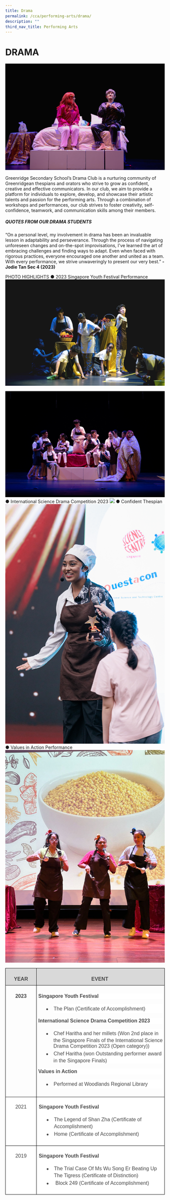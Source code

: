 ```yaml
---
title: Drama
permalink: /cca/performing-arts/drama/
description: ""
third_nav_title: Performing Arts
---
```

# **DRAMA**

![](/images/DRAMA2023/drama%20pic%201b.jpg)

Greenridge Secondary School’s Drama Club is a nurturing community of Greenridgean thespians and orators who strive to grow as confident, creative and effective communicators. In our club, we aim to provide a platform for individuals to explore, develop, and showcase their artistic talents and passion for the performing arts. Through a combination of workshops and performances, our club strives to foster creativity, self-confidence, teamwork, and communication skills among their members.


##### QUOTES FROM OUR DRAMA STUDENTS 

“On a personal level, my involvement in drama has been an invaluable lesson in adaptability and perseverance. Through the process of navigating unforeseen changes and on-the-spot improvisations, I've learned the art of embracing challenges and finding ways to adapt. Even when faced with rigorous practices, everyone encouraged one another and united as a team. With every performance, we strive unwaveringly to present our very best.”
**- Jodie Tan Sec 4 (2023)**

PHOTO HIGHLIGHTS
●	2023 Singapore Youth Festival Performance
![](/images/DRAMA2023/drama%20pic%202b.jpg)

![](/images/DRAMA2023/drama%20pic%203b.jpg)
●	International Science Drama Competition 2023
![](/images/DRAMA2023/drama%20pic%204.jpg)
●	Confident Thespian 
![](/images/DRAMA2023/drama%20pic%205.jpg)
●	Values in Action Performance 
![](/images/DRAMA2023/drama%20pic%206.jpg)<br>

 <!-- /\* Font Definitions \*/ @font-face {font-family:"Cambria Math"; panose-1:2 4 5 3 5 4 6 3 2 4; mso-font-charset:0; mso-generic-font-family:roman; mso-font-pitch:variable; mso-font-signature:-536869121 1107305727 33554432 0 415 0;} @font-face {font-family:Calibri; panose-1:2 15 5 2 2 2 4 3 2 4; mso-font-charset:0; mso-generic-font-family:swiss; mso-font-pitch:variable; mso-font-signature:-469750017 -1040178053 9 0 511 0;} @font-face {font-family:"Noto Sans Symbols"; mso-font-alt:Calibri; mso-font-charset:0; mso-generic-font-family:auto; mso-font-pitch:auto; mso-font-signature:0 0 0 0 0 0;} /\* Style Definitions \*/ p.MsoNormal, li.MsoNormal, div.MsoNormal {mso-style-unhide:no; mso-style-qformat:yes; mso-style-parent:""; margin-top:0cm; margin-right:0cm; margin-bottom:8.0pt; margin-left:0cm; line-height:107%; mso-pagination:widow-orphan; font-size:11.0pt; font-family:"Calibri",sans-serif; mso-fareast-font-family:Calibri;} .MsoChpDefault {mso-style-type:export-only; mso-default-props:yes; font-family:"Calibri",sans-serif; mso-ascii-font-family:Calibri; mso-fareast-font-family:Calibri; mso-hansi-font-family:Calibri; mso-bidi-font-family:Calibri; mso-font-kerning:0pt; mso-ligatures:none; mso-ansi-language:EN-US;} .MsoPapDefault {mso-style-type:export-only; margin-bottom:8.0pt; line-height:107%;} @page WordSection1 {size:612.0pt 792.0pt; margin:72.0pt 72.0pt 72.0pt 72.0pt; mso-header-margin:36.0pt; mso-footer-margin:36.0pt; mso-paper-source:0;} div.WordSection1 {page:WordSection1;} /\* List Definitions \*/ @list l0 {mso-list-id:418908136; mso-list-template-ids:419303010;} @list l0:level1 {mso-level-number-format:bullet; mso-level-text:●; mso-level-tab-stop:none; mso-level-number-position:left; text-indent:-18.0pt; mso-ansi-font-size:10.0pt; mso-bidi-font-size:10.0pt; mso-ascii-font-family:"Noto Sans Symbols"; mso-fareast-font-family:"Noto Sans Symbols"; mso-hansi-font-family:"Noto Sans Symbols"; mso-bidi-font-family:"Noto Sans Symbols";} @list l0:level2 {mso-level-number-format:bullet; mso-level-text:o; mso-level-tab-stop:none; mso-level-number-position:left; text-indent:-18.0pt; mso-ansi-font-size:10.0pt; mso-bidi-font-size:10.0pt; mso-ascii-font-family:"Courier New"; mso-fareast-font-family:"Courier New"; mso-hansi-font-family:"Courier New"; mso-bidi-font-family:"Courier New";} @list l0:level3 {mso-level-number-format:bullet; mso-level-text:▪; mso-level-tab-stop:none; mso-level-number-position:left; text-indent:-18.0pt; mso-ansi-font-size:10.0pt; mso-bidi-font-size:10.0pt; mso-ascii-font-family:"Noto Sans Symbols"; mso-fareast-font-family:"Noto Sans Symbols"; mso-hansi-font-family:"Noto Sans Symbols"; mso-bidi-font-family:"Noto Sans Symbols";} @list l0:level4 {mso-level-number-format:bullet; mso-level-text:▪; mso-level-tab-stop:none; mso-level-number-position:left; text-indent:-18.0pt; mso-ansi-font-size:10.0pt; mso-bidi-font-size:10.0pt; mso-ascii-font-family:"Noto Sans Symbols"; mso-fareast-font-family:"Noto Sans Symbols"; mso-hansi-font-family:"Noto Sans Symbols"; mso-bidi-font-family:"Noto Sans Symbols";} @list l0:level5 {mso-level-number-format:bullet; mso-level-text:▪; mso-level-tab-stop:none; mso-level-number-position:left; text-indent:-18.0pt; mso-ansi-font-size:10.0pt; mso-bidi-font-size:10.0pt; mso-ascii-font-family:"Noto Sans Symbols"; mso-fareast-font-family:"Noto Sans Symbols"; mso-hansi-font-family:"Noto Sans Symbols"; mso-bidi-font-family:"Noto Sans Symbols";} @list l0:level6 {mso-level-number-format:bullet; mso-level-text:▪; mso-level-tab-stop:none; mso-level-number-position:left; text-indent:-18.0pt; mso-ansi-font-size:10.0pt; mso-bidi-font-size:10.0pt; mso-ascii-font-family:"Noto Sans Symbols"; mso-fareast-font-family:"Noto Sans Symbols"; mso-hansi-font-family:"Noto Sans Symbols"; mso-bidi-font-family:"Noto Sans Symbols";} @list l0:level7 {mso-level-number-format:bullet; mso-level-text:▪; mso-level-tab-stop:none; mso-level-number-position:left; text-indent:-18.0pt; mso-ansi-font-size:10.0pt; mso-bidi-font-size:10.0pt; mso-ascii-font-family:"Noto Sans Symbols"; mso-fareast-font-family:"Noto Sans Symbols"; mso-hansi-font-family:"Noto Sans Symbols"; mso-bidi-font-family:"Noto Sans Symbols";} @list l0:level8 {mso-level-number-format:bullet; mso-level-text:▪; mso-level-tab-stop:none; mso-level-number-position:left; text-indent:-18.0pt; mso-ansi-font-size:10.0pt; mso-bidi-font-size:10.0pt; mso-ascii-font-family:"Noto Sans Symbols"; mso-fareast-font-family:"Noto Sans Symbols"; mso-hansi-font-family:"Noto Sans Symbols"; mso-bidi-font-family:"Noto Sans Symbols";} @list l0:level9 {mso-level-number-format:bullet; mso-level-text:▪; mso-level-tab-stop:none; mso-level-number-position:left; text-indent:-18.0pt; mso-ansi-font-size:10.0pt; mso-bidi-font-size:10.0pt; mso-ascii-font-family:"Noto Sans Symbols"; mso-fareast-font-family:"Noto Sans Symbols"; mso-hansi-font-family:"Noto Sans Symbols"; mso-bidi-font-family:"Noto Sans Symbols";} @list l1 {mso-list-id:926379229; mso-list-template-ids:802346720;} @list l1:level1 {mso-level-number-format:bullet; mso-level-text:●; mso-level-tab-stop:none; mso-level-number-position:left; text-indent:-18.0pt; mso-ansi-font-size:10.0pt; mso-bidi-font-size:10.0pt; mso-ascii-font-family:"Noto Sans Symbols"; mso-fareast-font-family:"Noto Sans Symbols"; mso-hansi-font-family:"Noto Sans Symbols"; mso-bidi-font-family:"Noto Sans Symbols";} @list l1:level2 {mso-level-number-format:bullet; mso-level-text:o; mso-level-tab-stop:none; mso-level-number-position:left; text-indent:-18.0pt; mso-ansi-font-size:10.0pt; mso-bidi-font-size:10.0pt; mso-ascii-font-family:"Courier New"; mso-fareast-font-family:"Courier New"; mso-hansi-font-family:"Courier New"; mso-bidi-font-family:"Courier New";} @list l1:level3 {mso-level-number-format:bullet; mso-level-text:▪; mso-level-tab-stop:none; mso-level-number-position:left; text-indent:-18.0pt; mso-ansi-font-size:10.0pt; mso-bidi-font-size:10.0pt; mso-ascii-font-family:"Noto Sans Symbols"; mso-fareast-font-family:"Noto Sans Symbols"; mso-hansi-font-family:"Noto Sans Symbols"; mso-bidi-font-family:"Noto Sans Symbols";} @list l1:level4 {mso-level-number-format:bullet; mso-level-text:▪; mso-level-tab-stop:none; mso-level-number-position:left; text-indent:-18.0pt; mso-ansi-font-size:10.0pt; mso-bidi-font-size:10.0pt; mso-ascii-font-family:"Noto Sans Symbols"; mso-fareast-font-family:"Noto Sans Symbols"; mso-hansi-font-family:"Noto Sans Symbols"; mso-bidi-font-family:"Noto Sans Symbols";} @list l1:level5 {mso-level-number-format:bullet; mso-level-text:▪; mso-level-tab-stop:none; mso-level-number-position:left; text-indent:-18.0pt; mso-ansi-font-size:10.0pt; mso-bidi-font-size:10.0pt; mso-ascii-font-family:"Noto Sans Symbols"; mso-fareast-font-family:"Noto Sans Symbols"; mso-hansi-font-family:"Noto Sans Symbols"; mso-bidi-font-family:"Noto Sans Symbols";} @list l1:level6 {mso-level-number-format:bullet; mso-level-text:▪; mso-level-tab-stop:none; mso-level-number-position:left; text-indent:-18.0pt; mso-ansi-font-size:10.0pt; mso-bidi-font-size:10.0pt; mso-ascii-font-family:"Noto Sans Symbols"; mso-fareast-font-family:"Noto Sans Symbols"; mso-hansi-font-family:"Noto Sans Symbols"; mso-bidi-font-family:"Noto Sans Symbols";} @list l1:level7 {mso-level-number-format:bullet; mso-level-text:▪; mso-level-tab-stop:none; mso-level-number-position:left; text-indent:-18.0pt; mso-ansi-font-size:10.0pt; mso-bidi-font-size:10.0pt; mso-ascii-font-family:"Noto Sans Symbols"; mso-fareast-font-family:"Noto Sans Symbols"; mso-hansi-font-family:"Noto Sans Symbols"; mso-bidi-font-family:"Noto Sans Symbols";} @list l1:level8 {mso-level-number-format:bullet; mso-level-text:▪; mso-level-tab-stop:none; mso-level-number-position:left; text-indent:-18.0pt; mso-ansi-font-size:10.0pt; mso-bidi-font-size:10.0pt; mso-ascii-font-family:"Noto Sans Symbols"; mso-fareast-font-family:"Noto Sans Symbols"; mso-hansi-font-family:"Noto Sans Symbols"; mso-bidi-font-family:"Noto Sans Symbols";} @list l1:level9 {mso-level-number-format:bullet; mso-level-text:▪; mso-level-tab-stop:none; mso-level-number-position:left; text-indent:-18.0pt; mso-ansi-font-size:10.0pt; mso-bidi-font-size:10.0pt; mso-ascii-font-family:"Noto Sans Symbols"; mso-fareast-font-family:"Noto Sans Symbols"; mso-hansi-font-family:"Noto Sans Symbols"; mso-bidi-font-family:"Noto Sans Symbols";} @list l2 {mso-list-id:986058975; mso-list-template-ids:-1046430344;} @list l2:level1 {mso-level-number-format:bullet; mso-level-text:●; mso-level-tab-stop:none; mso-level-number-position:left; text-indent:-18.0pt; mso-ansi-font-size:10.0pt; mso-bidi-font-size:10.0pt; mso-ascii-font-family:"Noto Sans Symbols"; mso-fareast-font-family:"Noto Sans Symbols"; mso-hansi-font-family:"Noto Sans Symbols"; mso-bidi-font-family:"Noto Sans Symbols";} @list l2:level2 {mso-level-number-format:bullet; mso-level-text:o; mso-level-tab-stop:none; mso-level-number-position:left; text-indent:-18.0pt; mso-ansi-font-size:10.0pt; mso-bidi-font-size:10.0pt; mso-ascii-font-family:"Courier New"; mso-fareast-font-family:"Courier New"; mso-hansi-font-family:"Courier New"; mso-bidi-font-family:"Courier New";} @list l2:level3 {mso-level-number-format:bullet; mso-level-text:▪; mso-level-tab-stop:none; mso-level-number-position:left; text-indent:-18.0pt; mso-ansi-font-size:10.0pt; mso-bidi-font-size:10.0pt; mso-ascii-font-family:"Noto Sans Symbols"; mso-fareast-font-family:"Noto Sans Symbols"; mso-hansi-font-family:"Noto Sans Symbols"; mso-bidi-font-family:"Noto Sans Symbols";} @list l2:level4 {mso-level-number-format:bullet; mso-level-text:▪; mso-level-tab-stop:none; mso-level-number-position:left; text-indent:-18.0pt; mso-ansi-font-size:10.0pt; mso-bidi-font-size:10.0pt; mso-ascii-font-family:"Noto Sans Symbols"; mso-fareast-font-family:"Noto Sans Symbols"; mso-hansi-font-family:"Noto Sans Symbols"; mso-bidi-font-family:"Noto Sans Symbols";} @list l2:level5 {mso-level-number-format:bullet; mso-level-text:▪; mso-level-tab-stop:none; mso-level-number-position:left; text-indent:-18.0pt; mso-ansi-font-size:10.0pt; mso-bidi-font-size:10.0pt; mso-ascii-font-family:"Noto Sans Symbols"; mso-fareast-font-family:"Noto Sans Symbols"; mso-hansi-font-family:"Noto Sans Symbols"; mso-bidi-font-family:"Noto Sans Symbols";} @list l2:level6 {mso-level-number-format:bullet; mso-level-text:▪; mso-level-tab-stop:none; mso-level-number-position:left; text-indent:-18.0pt; mso-ansi-font-size:10.0pt; mso-bidi-font-size:10.0pt; mso-ascii-font-family:"Noto Sans Symbols"; mso-fareast-font-family:"Noto Sans Symbols"; mso-hansi-font-family:"Noto Sans Symbols"; mso-bidi-font-family:"Noto Sans Symbols";} @list l2:level7 {mso-level-number-format:bullet; mso-level-text:▪; mso-level-tab-stop:none; mso-level-number-position:left; text-indent:-18.0pt; mso-ansi-font-size:10.0pt; mso-bidi-font-size:10.0pt; mso-ascii-font-family:"Noto Sans Symbols"; mso-fareast-font-family:"Noto Sans Symbols"; mso-hansi-font-family:"Noto Sans Symbols"; mso-bidi-font-family:"Noto Sans Symbols";} @list l2:level8 {mso-level-number-format:bullet; mso-level-text:▪; mso-level-tab-stop:none; mso-level-number-position:left; text-indent:-18.0pt; mso-ansi-font-size:10.0pt; mso-bidi-font-size:10.0pt; mso-ascii-font-family:"Noto Sans Symbols"; mso-fareast-font-family:"Noto Sans Symbols"; mso-hansi-font-family:"Noto Sans Symbols"; mso-bidi-font-family:"Noto Sans Symbols";} @list l2:level9 {mso-level-number-format:bullet; mso-level-text:▪; mso-level-tab-stop:none; mso-level-number-position:left; text-indent:-18.0pt; mso-ansi-font-size:10.0pt; mso-bidi-font-size:10.0pt; mso-ascii-font-family:"Noto Sans Symbols"; mso-fareast-font-family:"Noto Sans Symbols"; mso-hansi-font-family:"Noto Sans Symbols"; mso-bidi-font-family:"Noto Sans Symbols";} @list l3 {mso-list-id:1715042412; mso-list-template-ids:1307894862;} @list l3:level1 {mso-level-number-format:bullet; mso-level-text:●; mso-level-tab-stop:none; mso-level-number-position:left; text-indent:-18.0pt; mso-ansi-font-size:10.0pt; mso-bidi-font-size:10.0pt; mso-ascii-font-family:"Noto Sans Symbols"; mso-fareast-font-family:"Noto Sans Symbols"; mso-hansi-font-family:"Noto Sans Symbols"; mso-bidi-font-family:"Noto Sans Symbols";} @list l3:level2 {mso-level-number-format:bullet; mso-level-text:o; mso-level-tab-stop:none; mso-level-number-position:left; text-indent:-18.0pt; mso-ansi-font-size:10.0pt; mso-bidi-font-size:10.0pt; mso-ascii-font-family:"Courier New"; mso-fareast-font-family:"Courier New"; mso-hansi-font-family:"Courier New"; mso-bidi-font-family:"Courier New";} @list l3:level3 {mso-level-number-format:bullet; mso-level-text:▪; mso-level-tab-stop:none; mso-level-number-position:left; text-indent:-18.0pt; mso-ansi-font-size:10.0pt; mso-bidi-font-size:10.0pt; mso-ascii-font-family:"Noto Sans Symbols"; mso-fareast-font-family:"Noto Sans Symbols"; mso-hansi-font-family:"Noto Sans Symbols"; mso-bidi-font-family:"Noto Sans Symbols";} @list l3:level4 {mso-level-number-format:bullet; mso-level-text:▪; mso-level-tab-stop:none; mso-level-number-position:left; text-indent:-18.0pt; mso-ansi-font-size:10.0pt; mso-bidi-font-size:10.0pt; mso-ascii-font-family:"Noto Sans Symbols"; mso-fareast-font-family:"Noto Sans Symbols"; mso-hansi-font-family:"Noto Sans Symbols"; mso-bidi-font-family:"Noto Sans Symbols";} @list l3:level5 {mso-level-number-format:bullet; mso-level-text:▪; mso-level-tab-stop:none; mso-level-number-position:left; text-indent:-18.0pt; mso-ansi-font-size:10.0pt; mso-bidi-font-size:10.0pt; mso-ascii-font-family:"Noto Sans Symbols"; mso-fareast-font-family:"Noto Sans Symbols"; mso-hansi-font-family:"Noto Sans Symbols"; mso-bidi-font-family:"Noto Sans Symbols";} @list l3:level6 {mso-level-number-format:bullet; mso-level-text:▪; mso-level-tab-stop:none; mso-level-number-position:left; text-indent:-18.0pt; mso-ansi-font-size:10.0pt; mso-bidi-font-size:10.0pt; mso-ascii-font-family:"Noto Sans Symbols"; mso-fareast-font-family:"Noto Sans Symbols"; mso-hansi-font-family:"Noto Sans Symbols"; mso-bidi-font-family:"Noto Sans Symbols";} @list l3:level7 {mso-level-number-format:bullet; mso-level-text:▪; mso-level-tab-stop:none; mso-level-number-position:left; text-indent:-18.0pt; mso-ansi-font-size:10.0pt; mso-bidi-font-size:10.0pt; mso-ascii-font-family:"Noto Sans Symbols"; mso-fareast-font-family:"Noto Sans Symbols"; mso-hansi-font-family:"Noto Sans Symbols"; mso-bidi-font-family:"Noto Sans Symbols";} @list l3:level8 {mso-level-number-format:bullet; mso-level-text:▪; mso-level-tab-stop:none; mso-level-number-position:left; text-indent:-18.0pt; mso-ansi-font-size:10.0pt; mso-bidi-font-size:10.0pt; mso-ascii-font-family:"Noto Sans Symbols"; mso-fareast-font-family:"Noto Sans Symbols"; mso-hansi-font-family:"Noto Sans Symbols"; mso-bidi-font-family:"Noto Sans Symbols";} @list l3:level9 {mso-level-number-format:bullet; mso-level-text:▪; mso-level-tab-stop:none; mso-level-number-position:left; text-indent:-18.0pt; mso-ansi-font-size:10.0pt; mso-bidi-font-size:10.0pt; mso-ascii-font-family:"Noto Sans Symbols"; mso-fareast-font-family:"Noto Sans Symbols"; mso-hansi-font-family:"Noto Sans Symbols"; mso-bidi-font-family:"Noto Sans Symbols";} @list l4 {mso-list-id:1953129481; mso-list-template-ids:-173404420;} @list l4:level1 {mso-level-number-format:bullet; mso-level-text:●; mso-level-tab-stop:none; mso-level-number-position:left; text-indent:-18.0pt; mso-ansi-font-size:10.0pt; mso-bidi-font-size:10.0pt; mso-ascii-font-family:"Noto Sans Symbols"; mso-fareast-font-family:"Noto Sans Symbols"; mso-hansi-font-family:"Noto Sans Symbols"; mso-bidi-font-family:"Noto Sans Symbols";} @list l4:level2 {mso-level-number-format:bullet; mso-level-text:o; mso-level-tab-stop:none; mso-level-number-position:left; text-indent:-18.0pt; mso-ansi-font-size:10.0pt; mso-bidi-font-size:10.0pt; mso-ascii-font-family:"Courier New"; mso-fareast-font-family:"Courier New"; mso-hansi-font-family:"Courier New"; mso-bidi-font-family:"Courier New";} @list l4:level3 {mso-level-number-format:bullet; mso-level-text:▪; mso-level-tab-stop:none; mso-level-number-position:left; text-indent:-18.0pt; mso-ansi-font-size:10.0pt; mso-bidi-font-size:10.0pt; mso-ascii-font-family:"Noto Sans Symbols"; mso-fareast-font-family:"Noto Sans Symbols"; mso-hansi-font-family:"Noto Sans Symbols"; mso-bidi-font-family:"Noto Sans Symbols";} @list l4:level4 {mso-level-number-format:bullet; mso-level-text:▪; mso-level-tab-stop:none; mso-level-number-position:left; text-indent:-18.0pt; mso-ansi-font-size:10.0pt; mso-bidi-font-size:10.0pt; mso-ascii-font-family:"Noto Sans Symbols"; mso-fareast-font-family:"Noto Sans Symbols"; mso-hansi-font-family:"Noto Sans Symbols"; mso-bidi-font-family:"Noto Sans Symbols";} @list l4:level5 {mso-level-number-format:bullet; mso-level-text:▪; mso-level-tab-stop:none; mso-level-number-position:left; text-indent:-18.0pt; mso-ansi-font-size:10.0pt; mso-bidi-font-size:10.0pt; mso-ascii-font-family:"Noto Sans Symbols"; mso-fareast-font-family:"Noto Sans Symbols"; mso-hansi-font-family:"Noto Sans Symbols"; mso-bidi-font-family:"Noto Sans Symbols";} @list l4:level6 {mso-level-number-format:bullet; mso-level-text:▪; mso-level-tab-stop:none; mso-level-number-position:left; text-indent:-18.0pt; mso-ansi-font-size:10.0pt; mso-bidi-font-size:10.0pt; mso-ascii-font-family:"Noto Sans Symbols"; mso-fareast-font-family:"Noto Sans Symbols"; mso-hansi-font-family:"Noto Sans Symbols"; mso-bidi-font-family:"Noto Sans Symbols";} @list l4:level7 {mso-level-number-format:bullet; mso-level-text:▪; mso-level-tab-stop:none; mso-level-number-position:left; text-indent:-18.0pt; mso-ansi-font-size:10.0pt; mso-bidi-font-size:10.0pt; mso-ascii-font-family:"Noto Sans Symbols"; mso-fareast-font-family:"Noto Sans Symbols"; mso-hansi-font-family:"Noto Sans Symbols"; mso-bidi-font-family:"Noto Sans Symbols";} @list l4:level8 {mso-level-number-format:bullet; mso-level-text:▪; mso-level-tab-stop:none; mso-level-number-position:left; text-indent:-18.0pt; mso-ansi-font-size:10.0pt; mso-bidi-font-size:10.0pt; mso-ascii-font-family:"Noto Sans Symbols"; mso-fareast-font-family:"Noto Sans Symbols"; mso-hansi-font-family:"Noto Sans Symbols"; mso-bidi-font-family:"Noto Sans Symbols";} @list l4:level9 {mso-level-number-format:bullet; mso-level-text:▪; mso-level-tab-stop:none; mso-level-number-position:left; text-indent:-18.0pt; mso-ansi-font-size:10.0pt; mso-bidi-font-size:10.0pt; mso-ascii-font-family:"Noto Sans Symbols"; mso-fareast-font-family:"Noto Sans Symbols"; mso-hansi-font-family:"Noto Sans Symbols"; mso-bidi-font-family:"Noto Sans Symbols";} ol {margin-bottom:0cm;} ul {margin-bottom:0cm;} -->

<table class="MsoNormalTable" border="1" cellspacing="0" cellpadding="0" width="623" style="border-collapse:collapse;mso-table-layout-alt:fixed;border:none;
 mso-border-alt:solid black .5pt;mso-yfti-tbllook:1024;mso-padding-alt:0cm 5.4pt 0cm 5.4pt;
 mso-border-insideh:.5pt solid black;mso-border-insidev:.5pt solid black"><tbody><tr style="mso-yfti-irow:0;mso-yfti-firstrow:yes;height:2.5pt"><td width="107" valign="top" style="width:80.6pt;border:solid black 1.0pt;
  mso-border-alt:solid black .5pt;background:#D9D9D9;padding:8.0pt 4.0pt 8.0pt 4.0pt;
  height:2.5pt"><p class="MsoNormal" align="center" style="margin-bottom:0cm;text-align:center;
  line-height:normal"><b style="mso-bidi-font-weight:normal"><span style="font-size:12.0pt;font-family:&quot;Arial&quot;,sans-serif;mso-fareast-font-family:
  Arial;color:#454545">YEAR</span></b><span style="font-size:12.0pt;font-family:
  &quot;Arial&quot;,sans-serif;mso-fareast-font-family:Arial"></span></p></td><td width="515" valign="top" style="width:386.6pt;border:solid black 1.0pt;
  border-left:none;mso-border-left-alt:solid black .5pt;mso-border-alt:solid black .5pt;
  background:#D9D9D9;padding:8.0pt 4.0pt 8.0pt 4.0pt;height:2.5pt"><p class="MsoNormal" align="center" style="margin-bottom:0cm;text-align:center;
  line-height:normal"><b style="mso-bidi-font-weight:normal"><span style="font-size:12.0pt;font-family:&quot;Arial&quot;,sans-serif;mso-fareast-font-family:
  Arial;color:#454545">EVENT&nbsp;</span></b><span style="font-size:12.0pt;
  font-family:&quot;Arial&quot;,sans-serif;mso-fareast-font-family:Arial"></span></p></td></tr><tr style="mso-yfti-irow:1;height:158.2pt"><td width="107" valign="top" style="width:80.6pt;border:solid black 1.0pt;
  border-top:none;mso-border-top-alt:solid black .5pt;mso-border-alt:solid black .5pt;
  padding:8.0pt 4.0pt 8.0pt 4.0pt;height:158.2pt"><p class="MsoNormal" align="center" style="margin-bottom:0cm;text-align:center;
  line-height:normal"><b style="mso-bidi-font-weight:normal"><span style="font-size:12.0pt;font-family:&quot;Arial&quot;,sans-serif;mso-fareast-font-family:
  Arial;color:#454545">2023</span></b><span style="font-size:12.0pt;font-family:
  &quot;Arial&quot;,sans-serif;mso-fareast-font-family:Arial"></span></p></td><td width="515" valign="top" style="width:386.6pt;border-top:none;border-left:
  none;border-bottom:solid black 1.0pt;border-right:solid black 1.0pt;
  mso-border-top-alt:solid black .5pt;mso-border-left-alt:solid black .5pt;
  mso-border-alt:solid black .5pt;padding:8.0pt 4.0pt 8.0pt 4.0pt;height:158.2pt"><p class="MsoNormal" style="margin-bottom:12.0pt;line-height:normal;background:
  white"><b style="mso-bidi-font-weight:normal"><span style="font-size:12.0pt;
  font-family:&quot;Arial&quot;,sans-serif;mso-fareast-font-family:Arial;color:#484848">Singapore Youth Festival</span></b><span style="font-size:12.0pt;font-family:&quot;Arial&quot;,sans-serif;
  mso-fareast-font-family:Arial"></span></p><p class="MsoNormal" style="margin-top:12.0pt;margin-right:0cm;margin-bottom:
  12.0pt;margin-left:36.0pt;text-indent:-18.0pt;line-height:normal;mso-list:
  l1 level1 lfo3;background:white"><span style="font-size:
  10.0pt;font-family:&quot;Noto Sans Symbols&quot;;mso-fareast-font-family:&quot;Noto Sans Symbols&quot;;
  mso-bidi-font-family:&quot;Noto Sans Symbols&quot;;color:#484848"><span style="mso-list:Ignore">●<span style="font:7.0pt &quot;Times New Roman&quot;">&nbsp;&nbsp;&nbsp;&nbsp;&nbsp;&nbsp; </span></span></span><span style="font-size:12.0pt;font-family:
  &quot;Arial&quot;,sans-serif;mso-fareast-font-family:Arial;color:#484848">The Plan (Certificate of Accomplishment)</span></p><p class="MsoNormal" style="margin-top:12.0pt;margin-right:0cm;margin-bottom:
  12.0pt;margin-left:0cm;line-height:normal;background:white"><b style="mso-bidi-font-weight:normal"><span style="font-size:12.0pt;font-family:
  &quot;Arial&quot;,sans-serif;mso-fareast-font-family:Arial;color:#484848">International Science Drama Competition 2023&nbsp;</span></b><span style="font-size:12.0pt;
  font-family:&quot;Arial&quot;,sans-serif;mso-fareast-font-family:Arial"></span></p><p class="MsoNormal" style="margin-top:12.0pt;margin-right:0cm;margin-bottom:
  0cm;margin-left:36.0pt;text-indent:-18.0pt;line-height:normal;mso-list:l0 level1 lfo4;
  background:white"><span style="font-size:10.0pt;
  font-family:&quot;Noto Sans Symbols&quot;;mso-fareast-font-family:&quot;Noto Sans Symbols&quot;;
  mso-bidi-font-family:&quot;Noto Sans Symbols&quot;;color:#484848"><span style="mso-list:Ignore">●<span style="font:7.0pt &quot;Times New Roman&quot;">&nbsp;&nbsp;&nbsp;&nbsp;&nbsp;&nbsp; </span></span></span><span style="font-size:12.0pt;font-family:
  &quot;Arial&quot;,sans-serif;mso-fareast-font-family:Arial;color:#484848">Chef Haritha and her millets (Won 2nd place in the Singapore Finals of the International Science Drama Competition 2023 (Open category))</span></p><p class="MsoNormal" style="margin-top:0cm;margin-right:0cm;margin-bottom:12.0pt;
  margin-left:36.0pt;text-indent:-18.0pt;line-height:normal;mso-list:l0 level1 lfo4;
  background:white"><span style="font-size:10.0pt;
  font-family:&quot;Noto Sans Symbols&quot;;mso-fareast-font-family:&quot;Noto Sans Symbols&quot;;
  mso-bidi-font-family:&quot;Noto Sans Symbols&quot;;color:#484848"><span style="mso-list:Ignore">●<span style="font:7.0pt &quot;Times New Roman&quot;">&nbsp;&nbsp;&nbsp;&nbsp;&nbsp;&nbsp; </span></span></span><span style="font-size:12.0pt;font-family:
  &quot;Arial&quot;,sans-serif;mso-fareast-font-family:Arial;color:#484848">Chef Haritha (won Outstanding performer award in the Singapore Finals)</span></p><p class="MsoNormal" style="margin-top:12.0pt;margin-right:0cm;margin-bottom:
  12.0pt;margin-left:0cm;line-height:normal;background:white"><b style="mso-bidi-font-weight:normal"><span style="font-size:12.0pt;font-family:
  &quot;Arial&quot;,sans-serif;mso-fareast-font-family:Arial;color:#484848">Values in Action&nbsp;</span></b><span style="font-size:12.0pt;font-family:&quot;Arial&quot;,sans-serif;
  mso-fareast-font-family:Arial"></span></p><p class="MsoNormal" style="margin-top:12.0pt;margin-right:0cm;margin-bottom:
  12.0pt;margin-left:36.0pt;text-indent:-18.0pt;line-height:normal;mso-list:
  l3 level1 lfo5;background:white"><span style="font-size:
  10.0pt;font-family:&quot;Noto Sans Symbols&quot;;mso-fareast-font-family:&quot;Noto Sans Symbols&quot;;
  mso-bidi-font-family:&quot;Noto Sans Symbols&quot;;color:#484848"><span style="mso-list:Ignore">●<span style="font:7.0pt &quot;Times New Roman&quot;">&nbsp;&nbsp;&nbsp;&nbsp;&nbsp;&nbsp; </span></span></span><span style="font-size:12.0pt;font-family:
  &quot;Arial&quot;,sans-serif;mso-fareast-font-family:Arial;color:#484848">Performed at Woodlands Regional Library&nbsp;</span></p></td></tr><tr style="mso-yfti-irow:2;height:62.25pt"><td width="107" valign="top" style="width:80.6pt;border:solid black 1.0pt;
  border-top:none;mso-border-top-alt:solid black .5pt;mso-border-alt:solid black .5pt;
  background:white;padding:5.0pt 5.0pt 5.0pt 5.0pt;height:62.25pt"><p class="MsoNormal" align="center" style="margin-top:12.0pt;margin-right:0cm;
  margin-bottom:12.0pt;margin-left:0cm;text-align:center;line-height:normal;
  background:white"><span style="font-size:12.0pt;font-family:&quot;Arial&quot;,sans-serif;
  mso-fareast-font-family:Arial;color:#484848">2021</span><span style="font-size:12.0pt;font-family:&quot;Arial&quot;,sans-serif;mso-fareast-font-family:
  Arial"></span></p></td><td width="515" valign="top" style="width:386.6pt;border-top:none;border-left:
  none;border-bottom:solid black 1.0pt;border-right:solid black 1.0pt;
  mso-border-top-alt:solid black .5pt;mso-border-left-alt:solid black .5pt;
  mso-border-alt:solid black .5pt;background:white;padding:5.0pt 5.0pt 5.0pt 5.0pt;
  height:62.25pt"><p class="MsoNormal" style="margin-top:12.0pt;margin-right:0cm;margin-bottom:
  12.0pt;margin-left:0cm;line-height:normal;background:white"><b style="mso-bidi-font-weight:normal"><span style="font-size:12.0pt;font-family:
  &quot;Arial&quot;,sans-serif;mso-fareast-font-family:Arial;color:#484848">Singapore Youth Festival</span></b><span style="font-size:12.0pt;font-family:&quot;Arial&quot;,sans-serif;
  mso-fareast-font-family:Arial"></span></p><p class="MsoNormal" style="margin-top:12.0pt;margin-right:0cm;margin-bottom:
  0cm;margin-left:36.0pt;text-indent:-18.0pt;line-height:normal;mso-list:l4 level1 lfo1;
  background:white"><span style="font-size:10.0pt;
  font-family:&quot;Noto Sans Symbols&quot;;mso-fareast-font-family:&quot;Noto Sans Symbols&quot;;
  mso-bidi-font-family:&quot;Noto Sans Symbols&quot;;color:#484848"><span style="mso-list:Ignore">●<span style="font:7.0pt &quot;Times New Roman&quot;">&nbsp;&nbsp;&nbsp;&nbsp;&nbsp;&nbsp; </span></span></span><span style="font-size:12.0pt;font-family:
  &quot;Arial&quot;,sans-serif;mso-fareast-font-family:Arial;color:#484848">The Legend of Shan Zha (Certificate of Accomplishment)</span></p><p class="MsoNormal" style="margin-top:0cm;margin-right:0cm;margin-bottom:12.0pt;
  margin-left:36.0pt;text-indent:-18.0pt;line-height:normal;mso-list:l4 level1 lfo1;
  background:white"><span style="font-size:10.0pt;
  font-family:&quot;Noto Sans Symbols&quot;;mso-fareast-font-family:&quot;Noto Sans Symbols&quot;;
  mso-bidi-font-family:&quot;Noto Sans Symbols&quot;;color:#484848"><span style="mso-list:Ignore">●<span style="font:7.0pt &quot;Times New Roman&quot;">&nbsp;&nbsp;&nbsp;&nbsp;&nbsp;&nbsp; </span></span></span><span style="font-size:12.0pt;font-family:
  &quot;Arial&quot;,sans-serif;mso-fareast-font-family:Arial;color:#484848">Home (Certificate of Accomplishment)</span></p></td></tr><tr style="mso-yfti-irow:3;mso-yfti-lastrow:yes;height:27.75pt"><td width="107" valign="top" style="width:80.6pt;border:solid black 1.0pt;
  border-top:none;mso-border-top-alt:solid black .5pt;mso-border-alt:solid black .5pt;
  background:white;padding:5.0pt 5.0pt 5.0pt 5.0pt;height:27.75pt"><p class="MsoNormal" align="center" style="margin-top:12.0pt;margin-right:0cm;
  margin-bottom:12.0pt;margin-left:0cm;text-align:center;line-height:normal"><span style="font-size:12.0pt;font-family:&quot;Arial&quot;,sans-serif;mso-fareast-font-family:
  Arial;color:#484848">2019</span><span style="font-size:12.0pt;font-family:
  &quot;Arial&quot;,sans-serif;mso-fareast-font-family:Arial"></span></p></td><td width="515" valign="top" style="width:386.6pt;border-top:none;border-left:
  none;border-bottom:solid black 1.0pt;border-right:solid black 1.0pt;
  mso-border-top-alt:solid black .5pt;mso-border-left-alt:solid black .5pt;
  mso-border-alt:solid black .5pt;background:white;padding:5.0pt 5.0pt 5.0pt 5.0pt;
  height:27.75pt"><p class="MsoNormal" style="margin-top:12.0pt;margin-right:0cm;margin-bottom:
  12.0pt;margin-left:0cm;line-height:normal"><b style="mso-bidi-font-weight:
  normal"><span style="font-size:12.0pt;font-family:&quot;Arial&quot;,sans-serif;
  mso-fareast-font-family:Arial;color:#484848">Singapore Youth Festival</span></b><span style="font-size:12.0pt;font-family:&quot;Arial&quot;,sans-serif;mso-fareast-font-family:
  Arial"></span></p><p class="MsoNormal" style="margin-top:12.0pt;margin-right:0cm;margin-bottom:
  0cm;margin-left:36.0pt;text-indent:-18.0pt;line-height:normal;mso-list:l2 level1 lfo2"><span style="font-size:10.0pt;font-family:&quot;Noto Sans Symbols&quot;;mso-fareast-font-family:
  &quot;Noto Sans Symbols&quot;;mso-bidi-font-family:&quot;Noto Sans Symbols&quot;;color:#484848"><span style="mso-list:Ignore">●<span style="font:7.0pt &quot;Times New Roman&quot;">&nbsp;&nbsp;&nbsp;&nbsp;&nbsp;&nbsp; </span></span></span><span style="font-size:12.0pt;font-family:
  &quot;Arial&quot;,sans-serif;mso-fareast-font-family:Arial;color:#484848">The Trial Case Of Ms Wu Song Er Beating Up The Tigress (Certificate of Distinction)</span></p><p class="MsoNormal" style="margin-top:0cm;margin-right:0cm;margin-bottom:12.0pt;
  margin-left:36.0pt;text-indent:-18.0pt;line-height:normal;mso-list:l2 level1 lfo2"><span style="font-size:10.0pt;font-family:&quot;Noto Sans Symbols&quot;;mso-fareast-font-family:
  &quot;Noto Sans Symbols&quot;;mso-bidi-font-family:&quot;Noto Sans Symbols&quot;;color:#484848"><span style="mso-list:Ignore">●<span style="font:7.0pt &quot;Times New Roman&quot;">&nbsp;&nbsp;&nbsp;&nbsp;&nbsp;&nbsp; </span></span></span><span style="font-size:12.0pt;font-family:
  &quot;Arial&quot;,sans-serif;mso-fareast-font-family:Arial;color:#484848">&nbsp;Block 249 (Certificate of Accomplishment)</span></p></td></tr></tbody></table>